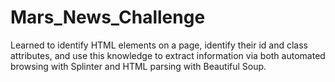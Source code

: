 # Mars_News_Challenge
Learned to identify HTML elements on a page, identify their id and class attributes, and use this knowledge to extract information via both automated browsing with Splinter and HTML parsing with Beautiful Soup.
